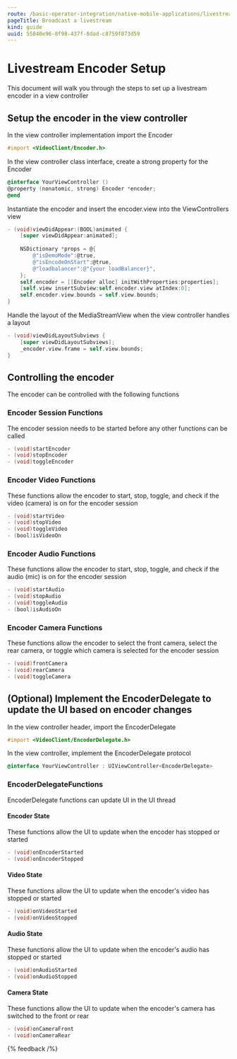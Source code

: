 ```yaml
---
route: /basic-operator-integration/native-mobile-applications/livestream-from-an-ios-application/broadcast-a-livestream
pageTitle: Broadcast a livestream
kind: guide
uuid: 55840e96-8f98-437f-8dad-c8759f073d59
---
```


# Livestream Encoder Setup
This document will walk you through the steps to set up a livestream encoder in a view controller

## Setup the encoder in the view controller
In the view controller implementation import the Encoder

```objective-c
#import <VideoClient/Encoder.h>
```

In the view controller class interface, create a strong property for the Encoder

```objective-c
@interface YourViewController ()
@property (nonatomic, strong) Encoder *encoder;
@end
```

Instantiate the encoder and insert the encoder.view into the ViewControllers view

```objective-c
- (void)viewDidAppear:(BOOL)animated {
    [super viewDidAppear:animated];
    
    NSDictionary *props = @{
        @"isDemoMode":@true,
        @"isEncodeOnStart":@true,
        @"loadbalancer":@"{your loadBalancer}",
    };
    self.encoder = [[Encoder alloc] initWithProperties:properties];
    [self.view insertSubview:self.encoder.view atIndex:0];
    self.encoder.view.bounds = self.view.bounds;
}
```

Handle the layout of the MediaStreamView when the view controller handles a layout

```objective-c
- (void)viewDidLayoutSubviews {
    [super viewDidLayoutSubviews];
    _encoder.view.frame = self.view.bounds;
}
```

## Controlling the encoder
The encoder can be controlled with the following functions

### Encoder Session Functions
The encoder session needs to be started before any other functions can be called

```objective-c
- (void)startEncoder
- (void)stopEncoder
- (void)toggleEncoder
```

### Encoder Video Functions
These functions allow the encoder to start, stop, toggle, and check if the video (camera) is on for the encoder session

```objective-c
- (void)startVideo
- (void)stopVideo
- (void)toggleVideo
- (bool)isVideoOn
```

### Encoder Audio Functions
These functions allow the encoder to start, stop, toggle, and check if the audio (mic) is on for the encoder session

```objective-c
- (void)startAudio
- (void)stopAudio
- (void)toggleAudio
- (bool)isAudioOn
```

### Encoder Camera Functions
These functions allow the encoder to select the front camera, select the rear camera, or toggle which camera is selected for the encoder session

```objective-c
- (void)frontCamera
- (void)rearCamera
- (void)toggleCamera
```

## (Optional) Implement the EncoderDelegate to update the UI based on encoder changes
In the view controller header, import the EncoderDelegate

```objective-c
#import <VideoClient/EncoderDelegate.h>
```
In the view controller, implement the EncoderDelegate protocol

```objective-c
@interface YourViewController : UIViewController<EncoderDelegate>
```

### EncoderDelegateFunctions
EncoderDelegate functions can update UI in the UI thread

#### Encoder State
These functions allow the UI to update when the encoder has stopped or started

```objective-c
- (void)onEncoderStarted
- (void)onEncoderStopped
```

#### Video State
These functions allow the UI to update when the encoder's video has stopped or started

```objective-c
- (void)onVideoStarted
- (void)onVideoStopped
```

#### Audio State
These functions allow the UI to update when the encoder's audio has stopped or started

```objective-c
- (void)onAudioStarted
- (void)onAudioStopped
```

#### Camera State
These functions allow the UI to update when the encoder's camera has switched to the front or rear

```objective-c
- (void)onCameraFront
- (void)onCameraRear
```

{% feedback /%}
